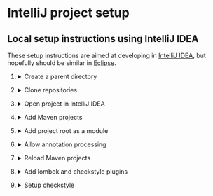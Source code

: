 # IntelliJ project setup

## Local setup instructions using IntelliJ IDEA

These setup instructions are aimed at developing in [IntelliJ IDEA](https://www.jetbrains.com/idea/), but hopefully should be similar in [Eclipse](https://www.eclipse.org/downloads/).

1. <details>
    <summary>Create a parent directory</summary>

   Create a directory where all the repositories, including this one, will be cloned
   e.g.

    ```bash
    mkdir ~/projects/EMAP
    ```
</details>

2. <details>
    <summary>Clone repositories</summary>

   This repo is now a monorepo that contains the source code from several pre-existing repos (Emap-Core Emap-Interchange Inform-DB emap-hl7-processor).

    ```bash
    cd ~/projects/EMAP
    git clone https://github.com/UCLH-DHCT/emap.git
    git clone https://github.com/inform-health-informatics/hoover.git
    ```

   When `emap-setup` is updated to work with the new monorepo layout, this will also be achievable with [emap-setup](https://github.com/inform-health-informatics/emap-setup) by, once installed, running `emap setup --init`

</details>

3. <details>
    <summary>Open project in IntelliJ IDEA</summary>

   <b>File > New > New Project From existing sources</b> and select the parent directory (e.g. `~/projects/EMAP`). If prompted, choose "Create project from existing sources" and "Unmark All" if prompted to select source files for the project.
</details>

4. <details>
    <summary>Add Maven projects</summary>

   In the project pane on the top left of the IDE, switch to "Project Files" mode.

   For each of the following pom files, right-click and select <b>Add as Maven project</b>:
   - `emap/core/pom.xml`
   - `emap/emap-interchange/pom.xml`
   - `emap/emap-star/pom.xml` - NOT to be confused with `emap/emap-star/emap-star/pom.xml` (which contains the Hibernate entity definitions, but requires the annotation preprocessor)!
   - `emap/hl7-reader/pom.xml`
   - `hoover/pom.xml` (outside this repo)

   If you add one by mistake use "Unlink Maven projects" in the Maven pane, which is the opposite of "Add..."
</details>

5. <details>
    <summary>Add project root as a module</summary>
    Because the monorepo now has a root directory containing multiple module directories, the files in the root itself are not in *any* module.
    This means they won't be found by the <b>Navigate > File</b> dialogue without this step.

    Go to <b>File > Project Structure > Modules</b>. Hit the + button to add a module.

    In this example the root directory should be `~/projects/EMAP/emap`

    The aim is to make the new module look like the image below.
    Notice that every directory that is covered by another module has been excluded, otherwise it won't let you save it.
    It seems that the add module wizard is a bit broken as it won't let you Unmark All source dirs.
    You may have to add just one of them, and then delete it once created.

   ![project root module](img/project-root-config.png)

</details>

6. <details>
    <summary>Allow annotation processing</summary>

   Go to <b>File > Settings > and searching for `processor`</b>
    - Check `enable annotation preprocessing`
    - Change the production sources directory to `classes` as below

   ![preprocessor](img/annotation_processor.png)
</details>

7. <details>
    <summary>Reload Maven projects</summary>

   In the `Maven` pane (which should now have appeared on the top right of the IDE),
   click **Reimport all maven projects** or **Reload**
</details>

8. <details>
    <summary>Add lombok and checkstyle plugins</summary>

   Go to <b>File > Settings > search for plugins</b>, search lombok and checkstyle and install them
</details>

9. <details>
    <summary>Setup checkstyle</summary>

   To allow checkstyle to be run go to <b>File > settings > search for checkstyle</b>
    - Set the version of checkstyle to the latest version
    - Click on the `+` to add a new checkstyle configuration

   ![checkstyle_setup](img/checkstyle_setup.png)

    - Make a description and select the checkstyle file in `core/inform-checker.xml`. When done, in the bottom panel of the IntelliJ select the inform rules to make the new configuration active.
      ![checkstyle](img/checkstyle.png)
</details>
